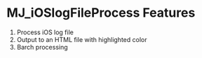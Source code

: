 # MJ_iOSlogFileProcess Features
1. Process iOS log file
2. Output to an HTML file with highlighted color
3. Barch processing
